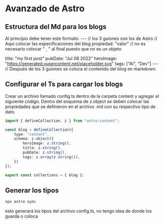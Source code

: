 # Avanzado de Astro

## Estructura del Md para los blogs
Al principio debe tener este formato:
--- // los 3 guiones son los de Astro
// Aquí colocar las especificaciones del blog
propiedad: "valor" // no es necesario colocar " , " al final puesto que no es un objeto

title: "my first post"
pubDate: "Jul 08 2022"
heroImage: "https://generated.vusercontent.net/placeholder.svg"
tags: ["AI", "Dev"]
--- //
Después de los 3 guiones se coloca el contenido del blog en markdown.


## Configurar el Ts para cargar los blogs
Crear un archivo llamado config.ts dentro de la carpeta content y agregar el siguiente código.
Dentro del esquema de z.object se deben colocar las propiedades que se definieron en el archivo .md con su respectivo tipo de dato.

```ts
import { defineCollection, z } from "astro:content";

const blog = defineCollection({
    type: "content",
    schema: z.object({
        heroImage: z.string(),
        title: z.string(),
        pubDate: z.string(),
        tags: z.array(z.string()),
    })
});

export const collections = { blog };
```

## Generar los tipos
```sh
npx astro sync
```
esto generará los tipos del archivo config.ts, no tengo idea de donde los guarda o coloca